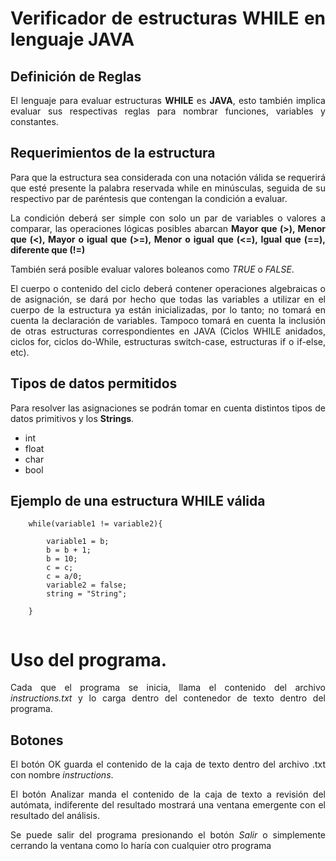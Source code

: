 <div style="text-align: justify">

# Verificador de estructuras WHILE en lenguaje JAVA

## Definición de Reglas

El lenguaje para evaluar estructuras __WHILE__ es __JAVA__, esto también implica evaluar 
sus respectivas reglas para nombrar funciones, variables y constantes.

## Requerimientos de la estructura

Para que la estructura sea considerada con una notación válida se requerirá que esté presente la palabra reservada while
en minúsculas, seguida de su respectivo par de paréntesis que contengan la condición a evaluar.

La condición deberá ser simple con solo un par de variables o valores a comparar, las operaciones lógicas posibles 
abarcan __Mayor que (>), Menor que (<), Mayor o igual que (>=), Menor o igual que (<=), Igual que (==), diferente que (!=)__

También será posible evaluar valores boleanos como _TRUE_ o _FALSE_.

El cuerpo o contenido del ciclo deberá contener operaciones algebraicas o de asignación, se dará por hecho que todas las
variables a utilizar en el cuerpo de la estructura ya están inicializadas, por lo tanto; no tomará en cuenta la declaración de variables.
Tampoco tomará en cuenta la inclusión de otras estructuras correspondientes en JAVA (Ciclos WHILE anidados, ciclos for, ciclos do-While, estructuras switch-case, estructuras if o if-else, etc).

## Tipos de datos permitidos

Para resolver las asignaciones se podrán tomar en cuenta distintos tipos de datos primitivos y los __Strings__.

* int
* float
* char
* bool

## Ejemplo de una estructura WHILE válida
```
    while(variable1 != variable2){
    
        variable1 = b;
        b = b + 1;
        b = 10;
        c = c;
        c = a/0;
        variable2 = false;
        string = "String";
    
    } 
    
```

# Uso del programa.

Cada que el programa se inicia, llama el contenido del archivo _instructions.txt_ y lo carga dentro del contenedor de 
texto dentro del programa.

## Botones
El botón OK guarda el contenido de la caja de texto dentro del archivo .txt con nombre _instructions_.

El botón Analizar manda el contenido de la caja de texto a revisión del autómata, indiferente del resultado mostrará una
ventana emergente con el resultado del análisis.

Se puede salir del programa presionando el botón _Salir_ o simplemente cerrando la ventana como lo haría con cualquier otro programa


</div>